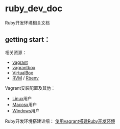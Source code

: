 ruby_dev_doc
============

Ruby开发环境相关文档

getting start：
------------

相关资源：
* [vagrant](http://www.vagrantup.com/)
* [vagrantbox](http://www.vagrantbox.es/)
* [VirtualBox](https://www.virtualbox.org/wiki/Downloads)
* [RVM](http://rvm.io/) / [Rbenv](http://rbenv.org/)

Vagrant安装配置及其他：
* [Linux](/linux)用户
* [Macosx](/macosx)用户
* [Windows](/windows)用户

Ruby开发环境搭建详细：
  [使用vagrant搭建Ruby开发环境](/vagrant)

